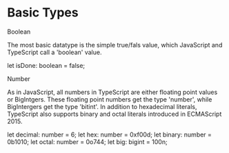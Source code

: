 # Basic Types

Boolean

The most basic datatype is the simple true/fals value, which JavaScript and TypeScript call a 'boolean' value.

let isDone: boolean = false;

Number

As in JavaScript, all numbers in TypeScript are either floating point values or BigIntgers. These floating point numbers get the type 'number', while BigIntergers get the type 'bitint'. In addition to hexadecimal literals, TypeScript also supports binary and octal literals introduced in ECMAScript 2015.

let decimal: number = 6;
let hex: number = 0xf00d;
let binary: number = 0b1010;
let octal: number = 0o744;
let big: bigint = 100n;

